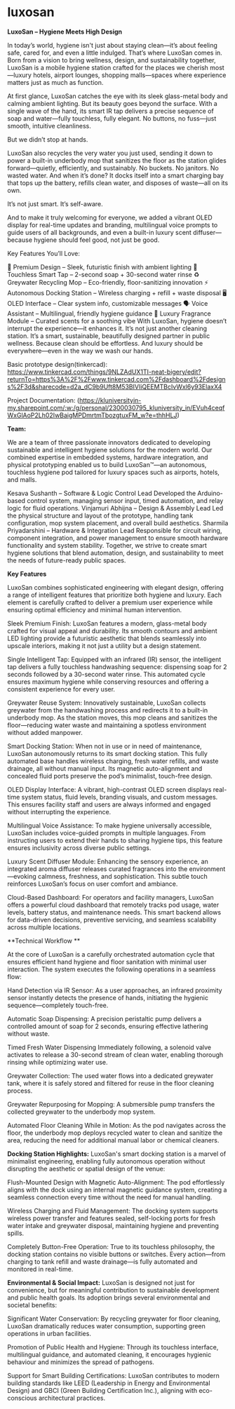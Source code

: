# luxosan
**LuxoSan – Hygiene Meets High Design**

In today’s world, hygiene isn't just about staying clean—it’s about feeling safe, cared for, and even a little indulged. That’s where LuxoSan comes in. Born from a vision to bring wellness, design, and sustainability together, LuxoSan is a mobile hygiene station crafted for the places we cherish most—luxury hotels, airport lounges, shopping malls—spaces where experience matters just as much as function.

At first glance, LuxoSan catches the eye with its sleek glass-metal body and calming ambient lighting. But its beauty goes beyond the surface. With a single wave of the hand, its smart IR tap delivers a precise sequence of soap and water—fully touchless, fully elegant. No buttons, no fuss—just smooth, intuitive cleanliness.

But we didn’t stop at hands.

LuxoSan also recycles the very water you just used, sending it down to power a built-in underbody mop that sanitizes the floor as the station glides forward—quietly, efficiently, and sustainably. No buckets. No janitors. No wasted water. And when it’s done? It docks itself into a smart charging bay that tops up the battery, refills clean water, and disposes of waste—all on its own.

It’s not just smart. It’s self-aware.

And to make it truly welcoming for everyone, we added a vibrant OLED display for real-time updates and branding, multilingual voice prompts to guide users of all backgrounds, and even a built-in luxury scent diffuser—because hygiene should feel good, not just be good.

Key Features You’ll Love:

🌟 Premium Design – Sleek, futuristic finish with ambient lighting
🚿 Touchless Smart Tap – 2-second soap + 30-second water rinse
♻️ Greywater Recycling Mop – Eco-friendly, floor-sanitizing innovation
⚡ Autonomous Docking Station – Wireless charging + refill + waste disposal
🖥️ OLED Interface – Clear system info, customizable messages
🗣️ Voice Assistant – Multilingual, friendly hygiene guidance
🌸 Luxury Fragrance Module – Curated scents for a soothing vibe
With LuxoSan, hygiene doesn’t interrupt the experience—it enhances it. It’s not just another cleaning station. It’s a smart, sustainable, beautifully designed partner in public wellness. Because clean should be effortless. And luxury should be everywhere—even in the way we wash our hands.

Basic prototype design(tinkercad): 
https://www.tinkercad.com/things/9NLZAdUX1TI-neat-bigery/edit?returnTo=https%3A%2F%2Fwww.tinkercad.com%2Fdashboard%2Fdesigns%2F3d&sharecode=d2a_dC9b9Uft8M53BIVIiQEEMTBcIvWxl6y93ElaxX4

Project Documentation: (https://kluniversityin-my.sharepoint.com/:w:/g/personal/2300030795_kluniversity_in/EVuh4ceqfWxGlAoP2Lh02IwBaigMPDmrtmTbozgtuxFM_w?e=thhHLJ)

**Team:**

We are a team of three passionate innovators dedicated to developing sustainable and intelligent hygiene solutions for the modern world. Our combined expertise in embedded systems, hardware integration, and physical prototyping enabled us to build LuxoSan™—an autonomous, touchless hygiene pod tailored for luxury spaces such as airports, hotels, and malls.

Kesava Sushanth – Software & Logic Control Lead
            Developed the Arduino-based control system, managing sensor input, timed automation, and relay logic for fluid operations.
Vinjamuri Abhijna – Design & Assembly Lead
            Led the physical structure and layout of the prototype, handling tank configuration, mop system placement, and overall build aesthetics.
Sharmila Priyadarshini – Hardware & Integration Lead
            Responsible for circuit wiring, component integration, and power management to ensure smooth hardware functionality and system stability.
Together, we strive to create smart hygiene solutions that blend automation, design, and sustainability to meet the needs of future-ready public spaces.

**Key Features** 

LuxoSan combines sophisticated engineering with elegant design, offering a range of intelligent features that prioritize both hygiene and luxury. Each element is carefully crafted to deliver a premium user experience while ensuring optimal efficiency and minimal human intervention. 

Sleek Premium Finish:
          LuxoSan features a modern, glass-metal body crafted for visual appeal and durability. Its smooth contours and ambient LED lighting provide a futuristic aesthetic that blends seamlessly into upscale interiors, making it not just a utility but a design statement. 

Single Intelligent Tap:
          Equipped with an infrared (IR) sensor, the intelligent tap delivers a fully touchless handwashing sequence: dispensing soap for 2 seconds followed by a 30-second water rinse. This automated cycle ensures maximum hygiene while conserving resources and offering a consistent experience for every user. 

Greywater Reuse System:
          Innovatively sustainable, LuxoSan collects greywater from the handwashing process and redirects it to a built-in underbody mop. As the station moves, this mop cleans and sanitizes the floor—reducing water waste and maintaining a spotless environment without added manpower. 

Smart Docking Station:
          When not in use or in need of maintenance, LuxoSan autonomously returns to its smart docking station. This fully automated base handles wireless charging, fresh water refills, and waste drainage, all without manual input. Its magnetic auto-alignment and concealed fluid ports preserve the pod’s minimalist, touch-free design. 

OLED Display Interface:
          A vibrant, high-contrast OLED screen displays real-time system status, fluid levels, branding visuals, and custom messages. This ensures facility staff and users are always informed and engaged without interrupting the experience. 

Multilingual Voice Assistance:
          To make hygiene universally accessible, LuxoSan includes voice-guided prompts in multiple languages. From instructing users to extend their hands to sharing hygiene tips, this feature ensures inclusivity across diverse public settings. 

Luxury Scent Diffuser Module:
          Enhancing the sensory experience, an integrated aroma diffuser releases curated fragrances into the environment—evoking calmness, freshness, and sophistication. This subtle touch reinforces LuxoSan’s focus on user comfort and ambiance. 

Cloud-Based Dashboard:
          For operators and facility managers, LuxoSan offers a powerful cloud dashboard that remotely tracks pod usage, water levels, battery status, and maintenance needs. This smart backend allows for data-driven decisions, preventive servicing, and seamless scalability across multiple locations. 

**Technical Workflow **

At the core of LuxoSan is a carefully orchestrated automation cycle that ensures efficient hand hygiene and floor sanitation with minimal user interaction. The system executes the following operations in a seamless flow: 

Hand Detection via IR Sensor:
          As a user approaches, an infrared proximity sensor instantly detects the presence of hands, initiating the hygienic sequence—completely touch-free. 

Automatic Soap Dispensing:
          A precision peristaltic pump delivers a controlled amount of soap for 2 seconds, ensuring effective lathering without waste. 

Timed Fresh Water Dispensing 
          Immediately following, a solenoid valve activates to release a 30-second stream of clean water, enabling thorough rinsing while optimizing water use. 

Greywater Collection:
          The used water flows into a dedicated greywater tank, where it is safely stored and filtered for reuse in the floor cleaning process. 

Greywater Repurposing for Mopping:
          A submersible pump transfers the collected greywater to the underbody mop system. 

Automated Floor Cleaning While in Motion:
          As the pod navigates across the floor, the underbody mop deploys recycled water to clean and sanitize the area, reducing the need for additional manual labor or chemical cleaners. 

**Docking Station Highlights:**
            LuxoSan's smart docking station is a marvel of minimalist engineering, enabling fully autonomous operation without disrupting the aesthetic or spatial design of the venue: 

Flush-Mounted Design with Magnetic Auto-Alignment:
The pod effortlessly aligns with the dock using an internal magnetic guidance system, creating a seamless connection every time without the need for manual handling. 

Wireless Charging and Fluid Management:
The docking system supports wireless power transfer and features sealed, self-locking ports for fresh water intake and greywater disposal, maintaining hygiene and preventing spills. 

Completely Button-Free Operation:
True to its touchless philosophy, the docking station contains no visible buttons or switches. Every action—from charging to tank refill and waste drainage—is fully automated and monitored in real-time. 

**Environmental & Social Impact:**
LuxoSan is designed not just for convenience, but for meaningful contribution to sustainable development and public health goals. Its adoption brings several environmental and societal benefits: 

Significant Water Conservation:
By recycling greywater for floor cleaning, LuxoSan dramatically reduces water consumption, supporting green operations in urban facilities. 

Promotion of Public Health and Hygiene:
Through its touchless interface, multilingual guidance, and automated cleaning, it encourages hygienic behaviour and minimizes the spread of pathogens. 

Support for Smart Building Certifications: 
LuxoSan contributes to modern building standards like LEED (Leadership in Energy and Environmental Design) and GBCI (Green Building Certification Inc.), aligning with eco-conscious architectural practices. 
